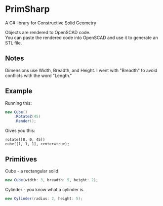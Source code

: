 # PrimSharp

A C# library for Constructive Solid Geometry  

Objects are rendered to OpenSCAD code.  
You can paste the rendered code into OpenSCAD and use it to generate an STL file.  

## Notes

Dimensions use Width, Breadth, and Height.
I went with "Breadth" to avoid conflicts with the word "Length."

## Example

Running this: 

``` csharp
new Cube()
    .RotateZ(45)
    .Render();
```

Gives you this: 

``` openscad
rotate([0, 0, 45])
cube([1, 1, 1], center=true);
```

## Primitives

Cube - a rectangular solid

``` csharp
new Cube(width: 3, breadth: 5, height: 2);
```

Cylinder - you know what a cylinder is.

``` csharp
new Cylinder(radius: 2, height: 5);
```




